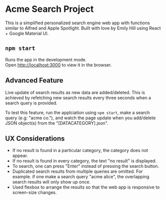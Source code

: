 # Acme Search Project

This is a simplified personalized search engine web app with functions similar to Alfred and Apple Spotlight. Built with love by Emily Hill using React + Google Material UI.

## `npm start`

Runs the app in the development mode.\
Open [http://localhost:3000](http://localhost:3000) to view it in the browser.

## Advanced Feature

Live update of search results as new data are added/deleted. This is achieved by refetching new search results every three seconds when a search query is provided.

To test this feature, run the applciation using `npm start`, make a search query (e.g: "acme co."), and watch the page update when you add/delete JSON object(s) from the "[DATACATEGORY].json".

## UX Considerations

- If no result is found in a particular category, the category does not appear.
- If no result is found in every category, the text "no result" is displayed.
- To search, one can press "Enter" instead of pressing the search button.
- Duplicated search results from multiple queries are omitted. For example. if one make a search query "acme alice", the overlapping search results will only show up once.
- Used flexbox to arrange the results so that the web app is responsive to screen-size changes.
